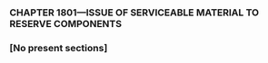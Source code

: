 ### **CHAPTER 1801—ISSUE OF SERVICEABLE MATERIAL TO RESERVE COMPONENTS** ###

### [No present sections] ###
